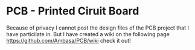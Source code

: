 # PCB - Printed Ciruit Board 
Because of privacy I cannot post the design files of the PCB project that I have particilate in. But I have created a wiki on the following page https://github.com/Ambasa/PCB/wiki check it out! 

